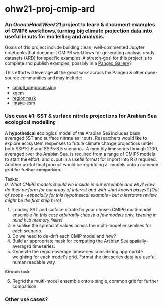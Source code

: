 # ohw21-proj-cmip-ard
### An *OceanHackWeek21* project to learn & document examples of CMIP6 workflows, turning big climate projection data into useful inputs for modelling and analysis.

Goals of this project include building clean, well-commented Jupyter notebooks that document CMIP6 workflows for generating analysis ready datasets (ARD) for specific examples.  A stretch-goal for this project is to complete and publish examples, possibly in a [Pangeo Gallery](https://gallery.pangeo.io/repos/pangeo-gallery/cmip6/index.html)?

This effort will leverage all the great work across the Pangeo & other open-source communities and may include:<br>
- [cmip6_preprocessing](https://cmip6-preprocessing.readthedocs.io/en/latest/)<br>
- [xgcm](https://xgcm.readthedocs.io/en/latest/)<br>
- [regionmask](https://regionmask.readthedocs.io/en/stable/)<br>
- [intake-esm](https://intake-esm.readthedocs.io/en/latest/)<br>

### Use case #1: SST & surface nitrate projections for Arabian Sea ecological modelling
A **hypothetical** ecological model of the Arabian Sea includes basin averaged SST and surface nitrate as inputs.  Researchers would like to explore ecosystem responses to future climate change projections under both SSP1-2.6 and SSP5-8.5 scenarios.  A monthly timeseries through 2100, averaged over the Arabian Sea, is required from a range of CMIP6 models to start the effort, and ouput in a useful format for import into R is required.  Another useful final product would be regridding all models onto a common grid for further comparison.

Tasks:<br>
*0. What CMIP6 models should we include in our ensemble and why? How do they perform for our areas of interest and with what known biases? (Out of scope - especially for this hypothetical example - but a literature review might be the first step here)*
1. Loading SST and surface nitrate for your chosen CMIP6 multi-model ensemble *(in this case arbitrarily choose a few models only, keeping in mind hub memory limits)*
2. Visualise the spread of values across the multi-model ensembles for each scenario.
3. Do we need to de-drift each CMIP model and how?
4. Build an appropriate mask for computing the Arabian Sea spatially-averaged timeseries.
5. Generate the region-average timeseries considering appropriate weighting for each model's grid. Format the timeseries data in a useful, human readable way.

Stretch task:

6. Regrid the multi-model ensemble onto a single, common grid for further comparison.

### Other use cases?
